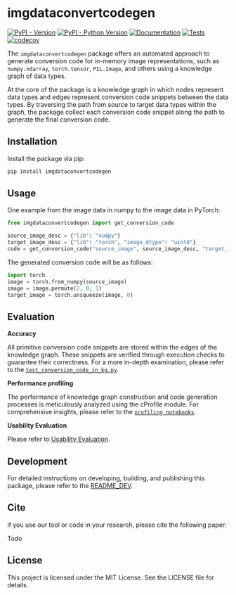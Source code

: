 # imgdataconvertcodegen

[![PyPI - Version](https://img.shields.io/pypi/v/imgdataconvertcodegen.svg)](https://pypi.org/project/imgdataconvertcodegen/)
[![PyPI - Python Version](https://img.shields.io/pypi/pyversions/imgdataconvertcodegen)](https://pypi.org/project/imgdataconvertcodegen/)
[![Documentation](https://img.shields.io/badge/Doc-ReadMe-blue)](https://github.com/c3di/ImgDataConvertCodeGen/blob/main/README.md)
[![Tests](https://github.com/c3di/ImgDataConvertCodeGen/actions/workflows/python%20tests%20with%20coverage.yml/badge.svg)](https://github.com/c3di/ImgDataConvertCodeGen/actions/workflows/python%20tests%20with%20coverage.yml)
[![codecov](https://codecov.io/github/c3di/ImgDataConvertCodeGen/graph/badge.svg?token=BWBXANX8W7)](https://codecov.io/github/c3di/ImgDataConvertCodeGen)

The `imgdataconvertcodegen` package offers an automated approach to generate conversion code for in-memory image representations, such as `numpy.ndarray`, `torch.tensor`, `PIL.Image`, and others using a knowledge graph of data types.

At the core of the package is a knowledge graph in which nodes represent data types and edges represent conversion code snippets between the data types. By traversing the path from source to target data types within the graph, the package collect each conversion code snippet along the path to generate the final conversion code.


## Installation

Install the package via pip:
```bash
pip install imgdataconvertcodegen
```
## Usage

One example from the image data in numpy to the image data in PyTorch:
```python
from imgdataconvertcodegen import get_conversion_code

source_image_desc = {"lib": "numpy"}
target_image_desc = {"lib": "torch", "image_dtype": "uint8"}
code = get_conversion_code("source_image", source_image_desc, "target_image", target_image_desc)
```
The generated conversion code will be as follows:
```python
import torch
image = torch.from_numpy(source_image)
image = image.permute(2, 0, 1)
target_image = torch.unsqueeze(image, 0)
```

## Evaluation


**Accuracy**

All primitive conversion code snippets are stored within the edges of the knowledge graph. These snippets are verified through execution checks to guarantee their correctness. For a more in-depth examination, please refer to the [`test_conversion_code_in_kg.py`](https://github.com/c3di/ImgDataConvertCodeGen/blob/main/tests/test_conversion_code_in_kg.py).

**Performance profiling**

The performance of knowledge graph construction and code generation processes is meticulously analyzed using the cProfile module. For comprehensive insights, please refer to the [`profiling notebooks`](https://github.com/c3di/ImgDataConvertCodeGen/blob/main/profile).

**Usability Evaluation**

Please refer to [Usability Evaluation](https://github.com/c3di/ImgDataConvertCodeGen_Evaluation).

## Development


For detailed instructions on developing, building, and publishing this package, please refer to the [README_DEV](https://github.com/c3di/ImgDataConvertCodeGen/blob/main/README_Dev.md).


## Cite

if you use our tool or code in your research, please cite the following paper:

Todo

## License

This project is licensed under the MIT License. See the LICENSE file for details.
